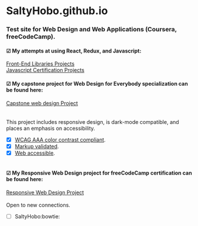 # SaltyHobo.github.io
### Test site for Web Design and Web Applications (Coursera, freeCodeCamp).

#### &#9745; My attempts at using React, Redux, and Javascript:
<a href="https://saltyhobo.github.io/freecodecamp/front-end-lib/">Front-End Libraries Projects</a>
<br/>
<a href="SaltyHobo.github.io/freecodecamp/javascript-certification/">Javascript Certification Projects</a>
<br/>

#### &#9745; My capstone project for Web Design for Everybody specialization can be found here: <br>
<a href="https://saltyhobo.github.io/capstone/index.html">Capstone web design Project</a>
<br/>
<br/><br/>
This project includes responsive design, is dark-mode compatible, and places an emphasis on accessibility.
- [x] [WCAG AAA color contrast compliant](https://webaim.org/resources/contrastchecker/).
- [x] [Markup validated](https://validator.w3.org/).
- [x] [Web accessible](http://wave.webaim.org/).
<br/><br/>
#### &#9745; My Responsive Web Design project for freeCodeCamp certification can be found here: <br>
<a href="https://saltyhobo.github.io/freecodecamp/portfolio/index.html">Responsive Web Design Project</a>
<br/><br/>
Open to new connections.
- [ ] SaltyHobo:bowtie:
